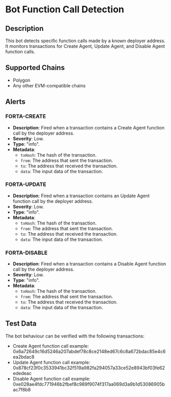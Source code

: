 # Bot Function Call Detection

## Description

This bot detects specific function calls made by a known deployer address. It monitors transactions for Create Agent, Update Agent, and Disable Agent function calls.

## Supported Chains

- Polygon
- Any other EVM-compatible chains

## Alerts

### FORTA-CREATE
- **Description**: Fired when a transaction contains a Create Agent function call by the deployer address.
- **Severity**: Low.
- **Type**: "info".
- **Metadata**:
  - `txHash`: The hash of the transaction.
  - `from`: The address that sent the transaction.
  - `to`: The address that received the transaction.
  - `data`: The input data of the transaction.

### FORTA-UPDATE
- **Description**: Fired when a transaction contains an Update Agent function call by the deployer address.
- **Severity**: Low.
- **Type**: "info".
- **Metadata**:
  - `txHash`: The hash of the transaction.
  - `from`: The address that sent the transaction.
  - `to`: The address that received the transaction.
  - `data`: The input data of the transaction.

### FORTA-DISABLE
- **Description**: Fired when a transaction contains a Disable Agent function call by the deployer address.
- **Severity**: Low.
- **Type**: "info".
- **Metadata**:
  - `txHash`: The hash of the transaction.
  - `from`: The address that sent the transaction.
  - `to`: The address that received the transaction.
  - `data`: The input data of the transaction.

## Test Data

The bot behaviour can be verified with the following transactions:

- Create Agent function call example: 0x6a72649c16d5246a207abdef78c8ce2148ed67c6c8a672bdac85e4c6ea2bdac8
- Update Agent function call example: 0x878cf23f0c3533941bc32f519a982fa294057a33ce52e8943bf03fe62ededeac
- Disable Agent function call example: 0xe028ae4fdc771946b2fbef8c989f9074f317aa069d3a9b1d53086905bac7f8b8

